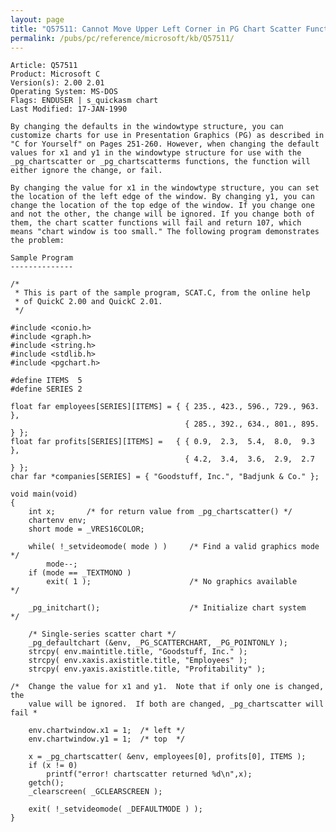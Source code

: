 ```yaml
---
layout: page
title: "Q57511: Cannot Move Upper Left Corner in PG Chart Scatter Functions"
permalink: /pubs/pc/reference/microsoft/kb/Q57511/
---
```


	Article: Q57511
	Product: Microsoft C
	Version(s): 2.00 2.01
	Operating System: MS-DOS
	Flags: ENDUSER | s_quickasm chart
	Last Modified: 17-JAN-1990
	
	By changing the defaults in the windowtype structure, you can
	customize charts for use in Presentation Graphics (PG) as described in
	"C for Yourself" on Pages 251-260. However, when changing the default
	values for x1 and y1 in the windowtype structure for use with the
	_pg_chartscatter or _pg_chartscatterms functions, the function will
	either ignore the change, or fail.
	
	By changing the value for x1 in the windowtype structure, you can set
	the location of the left edge of the window. By changing y1, you can
	change the location of the top edge of the window. If you change one
	and not the other, the change will be ignored. If you change both of
	them, the chart scatter functions will fail and return 107, which
	means "chart window is too small." The following program demonstrates
	the problem:
	
	Sample Program
	--------------
	
	/*
	 * This is part of the sample program, SCAT.C, from the online help
	 * of QuickC 2.00 and QuickC 2.01.
	 */
	
	#include <conio.h>
	#include <graph.h>
	#include <string.h>
	#include <stdlib.h>
	#include <pgchart.h>
	
	#define ITEMS  5
	#define SERIES 2
	
	float far employees[SERIES][ITEMS] = { { 235., 423., 596., 729., 963. },
	                                       { 285., 392., 634., 801., 895. } };
	float far profits[SERIES][ITEMS] =   { { 0.9,  2.3,  5.4,  8.0,  9.3  },
	                                       { 4.2,  3.4,  3.6,  2.9,  2.7  } };
	char far *companies[SERIES] = { "Goodstuff, Inc.", "Badjunk & Co." };
	
	void main(void)
	{
	    int x;       /* for return value from _pg_chartscatter() */
	    chartenv env;
	    short mode = _VRES16COLOR;
	
	    while( !_setvideomode( mode ) )     /* Find a valid graphics mode   */
	        mode--;
	    if (mode == _TEXTMONO )
	        exit( 1 );                      /* No graphics available     */
	
	    _pg_initchart();                    /* Initialize chart system   */
	
	    /* Single-series scatter chart */
	    _pg_defaultchart (&env, _PG_SCATTERCHART, _PG_POINTONLY );
	    strcpy( env.maintitle.title, "Goodstuff, Inc." );
	    strcpy( env.xaxis.axistitle.title, "Employees" );
	    strcpy( env.yaxis.axistitle.title, "Profitability" );
	
	/*  Change the value for x1 and y1.  Note that if only one is changed, the
	    value will be ignored.  If both are changed, _pg_chartscatter will fail *
	
	    env.chartwindow.x1 = 1;  /* left */
	    env.chartwindow.y1 = 1;  /* top  */
	
	    x = _pg_chartscatter( &env, employees[0], profits[0], ITEMS );
	    if (x != 0)
	        printf("error! chartscatter returned %d\n",x);
	    getch();
	    _clearscreen( _GCLEARSCREEN );
	
	    exit( !_setvideomode( _DEFAULTMODE ) );
	}
